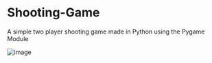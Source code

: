 # Shooting-Game
A simple two player shooting game made in Python using the Pygame Module

![image](https://user-images.githubusercontent.com/105445945/184356601-6b6771ee-7c17-419c-97af-c08c86fc9b52.png)
